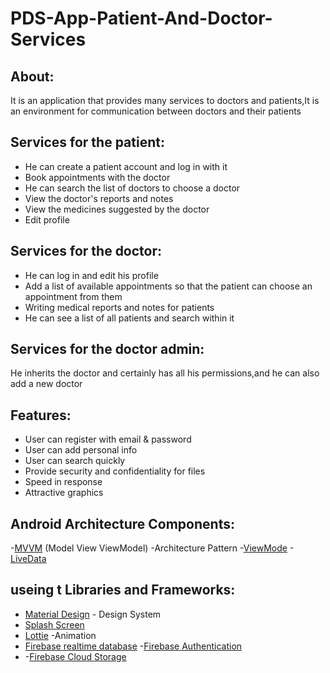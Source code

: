 # PDS-App-Patient-And-Doctor-Services
## About:
It is an application that provides many services to doctors and patients,It is an environment for communication between doctors and their patients

## Services for the patient:
- He can create a patient account and log in with it
- Book appointments with the doctor
- He can search the list of doctors to choose a doctor
- View the doctor's reports and notes
- View the medicines suggested by the doctor
- Edit profile
## Services for the doctor:
- He can log in and edit his profile
- Add a list of available appointments so that the patient can choose an appointment from them
- Writing medical reports and notes for patients
- He can see a list of all patients and search within it
## Services for the doctor admin:
He inherits the doctor and certainly has all his permissions,and he can also add a new doctor

## Features:
- User can register with email & password
- User can add personal info
- User can search quickly
- Provide security and confidentiality for files
- Speed in response
- Attractive graphics

## Android Architecture Components:
-[MVVM]() (Model View ViewModel) -Architecture Pattern
-[ViewMode](https://developer.android.com/topic/libraries/architecture/viewmodel)
-[LiveData](https://developer.android.com/topic/libraries/architecture/livedata)
## useing t Libraries and Frameworks:
- [Material Design](https://material.io/design) - Design System
- [Splash Screen](https://developer.android.com/reference/android/window/SplashScreen)
- [Lottie](https://lottiefiles.com/) -Animation
- [Firebase realtime database](https://firebase.google.com/docs/database) -[Firebase Authentication](https://firebase.google.com/docs/auth)
-  -[Firebase Cloud Storage](https://firebase.google.com/products/storage)
